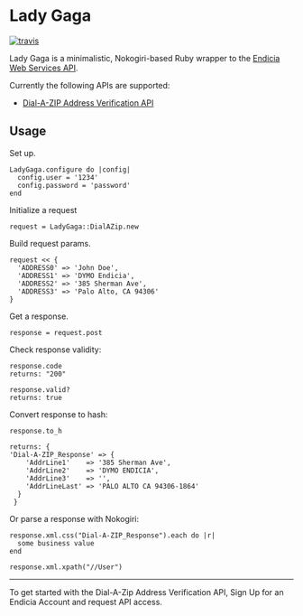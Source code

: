 Lady Gaga
======

[![travis](https://secure.travis-ci.org/rclosner/lady_gaga.png)](http://travis-ci.org/rclosner/lady_gaga)

Lady Gaga is a minimalistic, Nokogiri-based Ruby wrapper to the [Endicia Web Services API](http://www.endicia.com/Developers/).

Currently the following APIs are supported:
  - [Dial-A-ZIP Address Verification API](http://www.endicia.com/Developers/ZipLookup/)

Usage
-----
Set up.

    LadyGaga.configure do |config|
      config.user = '1234'
      config.password = 'password'
    end

Initialize a request

    request = LadyGaga::DialAZip.new

Build request params.

    request << {
      'ADDRESS0' => 'John Doe',
      'ADDRESS1' => 'DYMO Endicia',
      'ADDRESS2' => '385 Sherman Ave',
      'ADDRESS3' => 'Palo Alto, CA 94306'
    }

Get a response.

    response = request.post

Check response validity:

    response.code
    returns: "200"

    response.valid?
    returns: true

Convert response to hash:

    response.to_h

    returns: {
    'Dial-A-ZIP_Response' => {
        'AddrLine1'    => '385 Sherman Ave',
        'AddrLine2'    => 'DYMO ENDICIA',
        'AddrLine3'    => '',
        'AddrLineLast' => 'PALO ALTO CA 94306-1864'
      }
     }


Or parse a response with Nokogiri:

    response.xml.css("Dial-A-ZIP_Response").each do |r|
      some business value
    end

    response.xml.xpath("//User")

----

To get started with the Dial-A-Zip Address Verification API, Sign Up for an Endicia Account and request API access.
